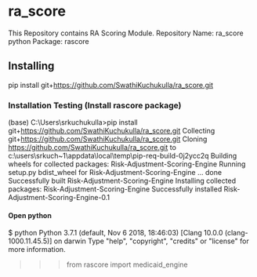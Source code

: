 # ra_score
This Repository contains RA Scoring Module.
Repository Name: ra_score
python Package: rascore


## Installing
pip install git+https://github.com/SwathiKuchukulla/ra_score.git


### Installation Testing (Install rascore package)
(base) C:\Users\srkuchukulla>pip install git+https://github.com/SwathiKuchukulla/ra_score.git
Collecting git+https://github.com/SwathiKuchukulla/ra_score.git
  Cloning https://github.com/SwathiKuchukulla/ra_score.git to c:\users\srkuch~1\appdata\local\temp\pip-req-build-0j2ycc2q
Building wheels for collected packages: Risk-Adjustment-Scoring-Engine
  Running setup.py bdist_wheel for Risk-Adjustment-Scoring-Engine ... done  
Successfully built Risk-Adjustment-Scoring-Engine
Installing collected packages: Risk-Adjustment-Scoring-Engine
Successfully installed Risk-Adjustment-Scoring-Engine-0.1


#### Open python
$ python
Python 3.7.1 (default, Nov  6 2018, 18:46:03)
[Clang 10.0.0 (clang-1000.11.45.5)] on darwin
Type "help", "copyright", "credits" or "license" for more information.
>>>
>>> from rascore import medicaid_engine
>>>
